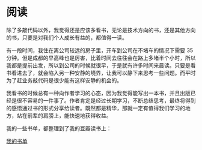 # 阅读

除了多敲代码以外，我觉得还是应该多看书，无论是技术方向的书，还是其他方向的书，只要是对我们个人成长有益的，都值得一读。

有一段时间，我住在离公司较远的房子里，开车到公司在不堵车的情况下需要 35 分钟。但是成都的早高峰也是厉害，比着时间去往往会在路上多堵半个小时，所以我都是提前出发，所以到公司的时候就很早，于是就有许多时间来晨读。只要是看书看进去了，就会陷入另一种安静的境界，让我可以静下来思考一些问题。而平时为了赶业务敲代码是很少能有这样安静的机会的。

我看书的时候总有一种向作者学习的心态，因为我觉得能写出一本书，并且出版已经是很不容易的一件事了。作者肯定是经过长期学习，不断总结思考，最终将得到的感悟通过书的形式分享给读者。既然都是精华，那就一定有值得我们学习的地方，站在前辈的肩膀上，能快速地获得收益。

我的一些书单，都整理到了我的豆瓣读书上：

[我的书单](https://book.douban.com/people/188088554/)
